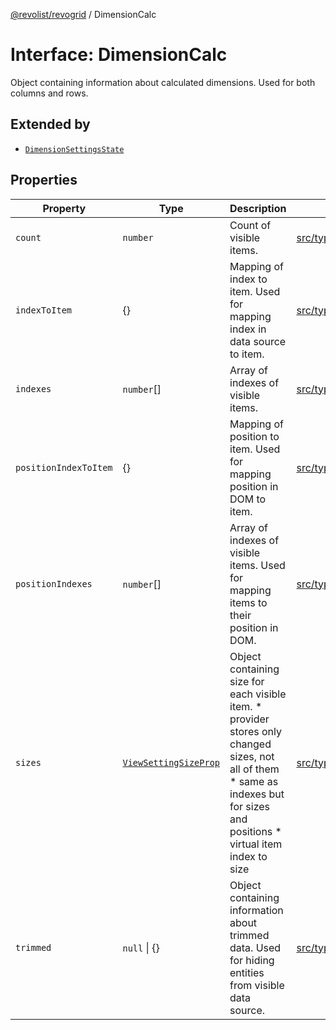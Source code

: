 [@revolist/revogrid](README.md) / DimensionCalc

# Interface: DimensionCalc

Object containing information about calculated dimensions.
Used for both columns and rows.

## Extended by

- [`DimensionSettingsState`](Interface.DimensionSettingsState.md)

## Properties

| Property | Type | Description | Defined in |
| ------ | ------ | ------ | ------ |
| `count` | `number` | Count of visible items. | [src/types/interfaces.ts:579](https://github.com/revolist/revogrid/blob/cef5db5acf21deb63962d633ec5e3d088dfc6c5b/src/types/interfaces.ts#L579) |
| `indexToItem` | \{\} | Mapping of index to item. Used for mapping index in data source to item. | [src/types/interfaces.ts:602](https://github.com/revolist/revogrid/blob/cef5db5acf21deb63962d633ec5e3d088dfc6c5b/src/types/interfaces.ts#L602) |
| `indexes` | `number`[] | Array of indexes of visible items. | [src/types/interfaces.ts:574](https://github.com/revolist/revogrid/blob/cef5db5acf21deb63962d633ec5e3d088dfc6c5b/src/types/interfaces.ts#L574) |
| `positionIndexToItem` | \{\} | Mapping of position to item. Used for mapping position in DOM to item. | [src/types/interfaces.ts:591](https://github.com/revolist/revogrid/blob/cef5db5acf21deb63962d633ec5e3d088dfc6c5b/src/types/interfaces.ts#L591) |
| `positionIndexes` | `number`[] | Array of indexes of visible items. Used for mapping items to their position in DOM. | [src/types/interfaces.ts:585](https://github.com/revolist/revogrid/blob/cef5db5acf21deb63962d633ec5e3d088dfc6c5b/src/types/interfaces.ts#L585) |
| `sizes` | [`ViewSettingSizeProp`](TypeAlias.ViewSettingSizeProp.md) | Object containing size for each visible item. * provider stores only changed sizes, not all of them * same as indexes but for sizes and positions * virtual item index to size | [src/types/interfaces.ts:621](https://github.com/revolist/revogrid/blob/cef5db5acf21deb63962d633ec5e3d088dfc6c5b/src/types/interfaces.ts#L621) |
| `trimmed` | `null` \| \{\} | Object containing information about trimmed data. Used for hiding entities from visible data source. | [src/types/interfaces.ts:613](https://github.com/revolist/revogrid/blob/cef5db5acf21deb63962d633ec5e3d088dfc6c5b/src/types/interfaces.ts#L613) |
